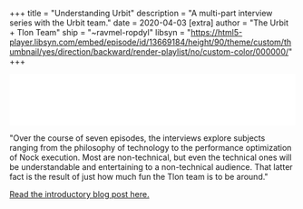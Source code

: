 +++
title = "Understanding Urbit"
description = "A multi-part interview series with the Urbit team."
date = 2020-04-03
[extra]
author = "The Urbit + Tlon Team"
ship = "~ravmel-ropdyl"
libsyn = "https://html5-player.libsyn.com/embed/episode/id/13669184/height/90/theme/custom/thumbnail/yes/direction/backward/render-playlist/no/custom-color/000000/"
+++

<iframe style="border: none" src="//html5-player.libsyn.com/embed/episode/id/13669184/height/90/theme/custom/thumbnail/yes/direction/backward/render-playlist/no/custom-color/000000/" height="90" width="100%" scrolling="no"  allowfullscreen webkitallowfullscreen mozallowfullscreen oallowfullscreen msallowfullscreen></iframe>

"Over the course of seven episodes, the interviews explore subjects ranging from the philosophy of technology to the performance optimization of Nock execution. Most are non-technical, but even the technical ones will be understandable and entertaining to a non-technical audience. That latter fact is the result of just how much fun the Tlon team is to be around."

[Read the introductory blog post here.](https://urbit.org/blog/the-understanding-urbit-podcast/)